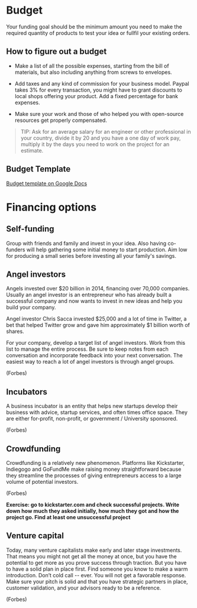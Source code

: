 # Budget

Your funding goal should be the minimum amount you need to make the required quantity of products to test your idea or fullfil your existing orders.

## How to figure out a budget

- Make a list of all the possible expenses, starting from the bill of materials, but also including anything from screws to envelopes.

- Add taxes and any kind of commission for your business model. Paypal takes 3% for every transaction, you might have to grant discounts to local shops offering your product. Add a fixed percentage for bank expenses.

- Make sure your work and those of who helped you with open-source resources get properly compensated. 

>TIP: Ask for an average salary for an engineer or other professional in your country, divide it by 20 and you have a one day of work pay, multiply it by the days you need to work on the project for an estimate.

## Budget Template

[Budget template on Google Docs](https://docs.google.com/spreadsheets/d/1bUut3thgHJO4V4hRwjHPhzgWpTK2rj13yjDEfpYrdEY/edit?usp=sharing)

# Financing options

## Self-funding

Group with friends and family and invest in your idea. Also
having co-funders will help gathering some initial money to 
start production. Aim low for producing a small series before investing all your family's savings.

## Angel investors

Angels invested over $20 billion in 2014, financing over 70,000 companies. Usually an angel investor is an entrepreneur who has already built a successful company and now wants to invest in new ideas and help you build your company. 

Angel investor Chris Sacca invested $25,000 and a lot of time in Twitter, a bet that helped Twitter grow and gave him approximately $1 billion worth of shares.

For your company, develop a target list of angel investors. Work from this list to manage the entire process. Be sure to keep notes from each conversation and incorporate feedback into your next conversation.  The easiest way to reach a lot of angel investors is through angel groups.

(Forbes)

## Incubators

A business incubator is an entity that helps new startups develop their business with advice, startup services, and often times office space. They are either for-profit, non-profit, or government / University sponsored. 

(Forbes)


## Crowdfunding

Crowdfunding is a relatively new phenomenon. Platforms like Kickstarter, Indiegogo and GoFundMe make raising money straightforward because they streamline the processes of giving entrepreneurs access to a large volume of potential investors. 

(Forbes)

**Exercise: go to kickstarter.com and check successful projects. Write down how much they asked initially, how much they got and how the project go. Find at least one unsuccessful project**


## Venture capital

 Today, many venture capitalists make early and later stage investments. That means you might not get all the money at once, but you have the potential to get more as you prove success through traction. 
 But you have to have a solid plan in place first. Find someone you know to make a warm introduction. Don’t cold call -- ever. You will not get a favorable response. Make sure your pitch is solid and that you have strategic partners in place, customer validation, and your advisors ready to be a reference.

 (Forbes)

